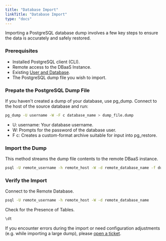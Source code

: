 ```yaml
---
title: "Database Import"
linkTitle: "Database Import"
type: "docs"
---
```


Importing a PostgreSQL database dump involves a few key steps to ensure the data is accurately and safely restored.

### Prerequisites

- Installed PostgreSQL client (CLI).
- Remote access to the DBaaS Instance.
- Existing [User and Database](create_db_and_user/).  
- The PostgreSQL dump file you wish to import.

### Prepate the PostgreSQL Dump File

If you haven't created a dump of your database, use pg_dump. Connect to the host of the source database and run:

```bash
pg_dump -U username -W -F c database_name > dump_file.dump
```

- U: username: Your database username.
- W: Prompts for the password of the database user.
- F c: Creates a custom-format archive suitable for input into pg_restore.

### Import the Dump

This method streams the dump file contents to the remote DBaaS instance.

```bash
psql -U remote_username -h remote_host -W -d remote_database_name -f dump_file.sql
```

### Verify the Import

Connect to the Remote Database.

```bash
psql -U remote_username -h remote_host -W -d remote_database_name
```

Check for the Presence of Tables.

```bash
\dt
```

If you encounter errors during the import or need configuration adjustments (e.g. while importing a large dump), please [open a ticket](https://customerservice.plusserver.com/support/ticket-create).
